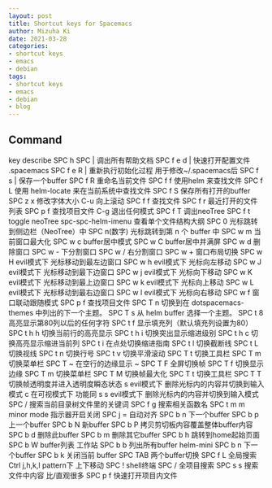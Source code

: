 ```yaml
---
layout: post
title: Shortcut keys for Spacemacs
author: Mizuha Ki
date: 2021-03-28
categories:
- shortcut keys
- emacs
- debian
tags:
- shortcut keys
- emacs
- debian
- blog
---
```



## Command
key	describe
SPC h SPC | 调出所有帮助文档
SPC f e d | 快速打开配置文件 .spacemacs
SPC f e R |	重新执行初始化过程 用于修改~/.spacemacs后
SPC f s	  | 保存一个buffer
SPC f R	重命名当前文件
SPC f f	使用helm 来查找文件
SPC f L	使用 helm-locate 来在当前系统中查找文件
SPC f S	保存所有打开的buffer
SPC z x	修改字体大小
C-u	向上滚动
SPC f f	查找文件
SPC f r	最近打开的文件列表
SPC p f	查找项目文件
C-g	退出任何模式
SPC f T	调出neoTree
SPC f t	toggle neoTree
spc-spc-helm-imenu	查看单个文件结构大纲
SPC 0	光标跳转到侧边栏（NeoTree）中
SPC n(数字)	光标跳转到第 n 个 buffer 中
SPC w m	当前窗口最大化
SPC w c	buffer居中模式
SPC w C	buffer居中并满屏
SPC w d	删除窗口
SPC w -	下分割窗口
SPC w /	右分割窗口
SPC w +	窗口布局切换
SPC w H	evil模式下 光标移动到最左边窗口
SPC w h	evil模式下 光标向左移动
SPC w J	evil模式下 光标移动到最下边窗口
SPC w j	evil模式下 光标向下移动
SPC w K	evil模式下 光标移动到最上边窗口
SPC w k	evil模式下 光标向上移动
SPC w L	evil模式下 光标移动到最右边窗口
SPC w l	evil模式下 光标向右移动
SPC w f	窗口联动跟随模式
SPC p f	查找项目文件
SPC T n	切换到在 dotspacemacs-themes 中列出的下一个主题。
SPC T s	从 helm buffer 选择一个主题。
SPC t 8	高亮显示第80列以后的任何字符
SPC t f	显示填充列（默认填充列设置为80）
SPC t h h	切换当前行的高亮显示
SPC t h i	切换突出显示缩进级别
SPC t h c	切换高亮显示缩进当前列
SPC t i	在点处切换缩进指南
SPC t l	切换截断线
SPC t L	切换视线
SPC t n	切换行号
SPC t v	切换平滑滚动
SPC T t	切换工具栏
SPC T m	切换菜单栏
SPC T ~	在空行的边缘显示 ~
SPC T F	全屏切换帧
SPC T f	切换显示边缘
SPC T m	切换菜单栏
SPC T M	切换帧最大化
SPC T t	切换工具栏
SPC T T	切换帧透明度并进入透明度瞬态状态
s	evil模式下 删除光标内的内容并切换到输入模式
c	在可视模式下 功能同 s
s	evil模式下 删除光标内的内容并切换到输入模式
SPC /	搜索当前目录树文件里的关键词
SPC f g	搜索相关函数名
SPC t m m	minor mode 指示器开启关闭
SPC j =	自动对齐
SPC b n	下一个buffer
SPC b p	上一个buffer
SPC b N	新buffer
SPC b P	拷贝剪切板内容覆盖整体buffer内容
SPC b d	删除此buffer
SPC b m	删除其它buffer
SPC b h	跳转到home起始页面
SPC b W	buffer列表 工作站
SPC b b	列出所有buffer helm-mini
SPC b n	下一个buffer
SPC b k	关闭当前 buffer
SPC TAB	两个buffer切换
SPC f L	全局搜索
Ctrl j,h,k,l	pattern下 上下移动
SPC !	shell终端
SPC /	全项目搜索
SPC s s	搜索文件中内容 比/直观很多
SPC p f	快速打开项目内文件
